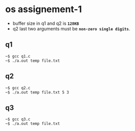 # os assignement-1

- buffer size in q1 and q2 is **```128KB```**
- q2 last two arguments must be **```non-zero single digits```**.

## q1
```
~$ gcc q1.c 
~$ ./a.out temp file.txt
```

## q2

```
~$ gcc q2.c
~$ ./a.out temp file.txt 5 3
```

## q3

```
~$ gcc q3.c
~$ ./a.out temp file.txt
```
